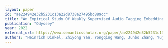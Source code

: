 ```yaml
---
layout: paper
id: "ae224942e32b5231c13a22d8738a27495bc889cc"
title: "An Empirical Study Of Weakly Supervised Audio Tagging Embeddings For General Audio Representations"
publication: "Odyssey"
year: 2022
external_url: https://www.semanticscholar.org/paper/ae224942e32b5231c13a22d8738a27495bc889cc
authors: "Heinrich Dinkel, Zhiyong Yan, Yongqing Wang, Junbo Zhang, Yujun Wang"
---
```

